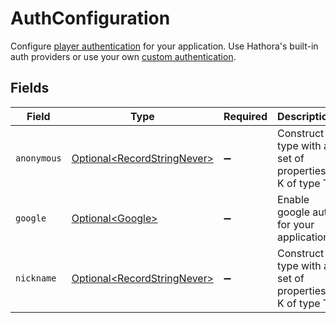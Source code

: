 # AuthConfiguration

Configure [player authentication](https://hathora.dev/docs/lobbies-and-matchmaking/auth-service) for your application. Use Hathora's built-in auth providers or use your own [custom authentication](https://hathora.dev/docs/lobbies-and-matchmaking/auth-service#custom-auth-provider).


## Fields

| Field                                                                    | Type                                                                     | Required                                                                 | Description                                                              |
| ------------------------------------------------------------------------ | ------------------------------------------------------------------------ | ------------------------------------------------------------------------ | ------------------------------------------------------------------------ |
| `anonymous`                                                              | [Optional\<RecordStringNever>](../../models/shared/RecordStringNever.md) | :heavy_minus_sign:                                                       | Construct a type with a set of properties K of type T                    |
| `google`                                                                 | [Optional\<Google>](../../models/shared/Google.md)                       | :heavy_minus_sign:                                                       | Enable google auth for your application.                                 |
| `nickname`                                                               | [Optional\<RecordStringNever>](../../models/shared/RecordStringNever.md) | :heavy_minus_sign:                                                       | Construct a type with a set of properties K of type T                    |